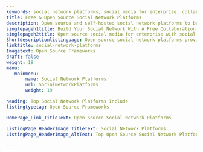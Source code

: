 ```yaml
---
keywords: social network platforms, social media for enterprise, collaboration suite, open source social network
title: Free & Open Source Social Network Platforms
description: Open source and self-hosted social network platforms to build custom social intranet for enterprises. All software listed here are free and extensible.
singlepageh1title: Build Your Social Network With A Free Collaboration Suite 
singlepageh2title: Open source social media for enterprise with social tools and powerful features to control and develop public/private spaces for teams and customers.
Shortdescriptionlistingpage: Open source social network platforms provide social tools along with powerful features to control and develop public/private spaces for teams and customers. 
linktitle: social-network-platforms
Imagetext: Open Source Frameworks
draft: false
weight: 19
menu:
   mainmenu: 
       name: Social Network Platforms
       url: SocialNetworkPlatforms
       weight: 19

heading: Top Social Network Platforms Include
listingtypetag: Open Source Frameworks

HomePage_Link_TitleText: Open Source Social Network Platforms

ListingPage_HeaderImage_TitleText: Social Network Platforms
ListingPage_HeaderImage_AltText: Top Open Source Social Network Platforms

---
```


